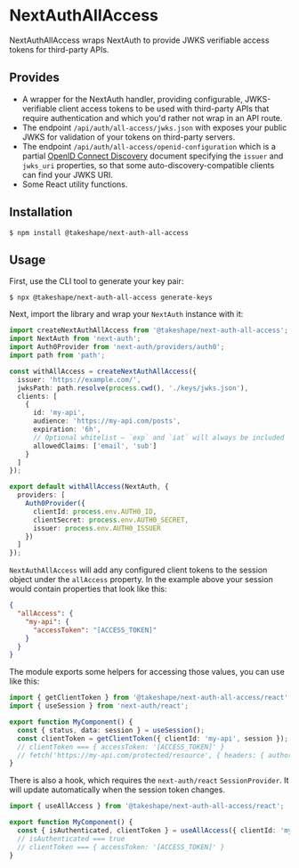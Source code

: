 # NextAuthAllAccess

NextAuthAllAccess wraps NextAuth to provide JWKS verifiable access tokens for
third-party APIs.

## Provides

* A wrapper for the NextAuth handler, providing configurable, JWKS-verifiable
client access tokens to be used with third-party APIs that require
authentication and which you'd rather not wrap in an API route.
* The endpoint `/api/auth/all-access/jwks.json` with exposes your public JWKS
for validation of your tokens on third-party servers.
* The endpoint `/api/auth/all-access/openid-configuration` which is a partial
[OpenID Connect Discovery](https://swagger.io/docs/specification/authentication/openid-connect-discovery/)
document specifying the `issuer` and `jwks_uri` properties, so that some
auto-discovery-compatible clients can find your JWKS URI.
* Some React utility functions.

## Installation

```
$ npm install @takeshape/next-auth-all-access
```

## Usage

First, use the CLI tool to generate your key pair:

```
$ npx @takeshape/next-auth-all-access generate-keys
```

Next, import the library and wrap your `NextAuth` instance with it:

```typescript
import createNextAuthAllAccess from '@takeshape/next-auth-all-access';
import NextAuth from 'next-auth';
import Auth0Provider from 'next-auth/providers/auth0';
import path from 'path';

const withAllAccess = createNextAuthAllAccess({
  issuer: 'https://example.com/',
  jwksPath: path.resolve(process.cwd(), './keys/jwks.json'),
  clients: [
    {
      id: 'my-api',
      audience: 'https://my-api.com/posts',
      expiration: '6h',
      // Optional whitelist — `exp` and `iat` will always be included
      allowedClaims: ['email', 'sub']
    }
  ]
});

export default withAllAccess(NextAuth, {
  providers: [
    Auth0Provider({
      clientId: process.env.AUTH0_ID,
      clientSecret: process.env.AUTH0_SECRET,
      issuer: process.env.AUTH0_ISSUER
    })
  ]
});
```

`NextAuthAllAccess` will add any configured client tokens to the session object
under the `allAccess` property. In the example above your session would contain
properties that look like this:

```json
{
  "allAccess": {
    "my-api": {
      "accessToken": "[ACCESS_TOKEN]"
    }
  }
}
```

The module exports some helpers for accessing those values, you can use like
this:

```typescript
import { getClientToken } from '@takeshape/next-auth-all-access/react';
import { useSession } from 'next-auth/react';

export function MyComponent() {
  const { status, data: session } = useSession();
  const clientToken = getClientToken({ clientId: 'my-api', session });
  // clientToken === { accessToken: '[ACCESS_TOKEN]' }
  // fetch('https://my-api.com/protected/resource', { headers: { authorization: `Bearer ${clientToken}` } })
}
```

There is also a hook, which requires the `next-auth/react` `SessionProvider`. It
will update automatically when the session token changes.

```typescript
import { useAllAccess } from '@takeshape/next-auth-all-access/react';

export function MyComponent() {
  const { isAuthenticated, clientToken } = useAllAccess({ clientId: 'my-api', required: true });
  // isAuthenticated === true
  // clientToken === { accessToken: '[ACCESS_TOKEN]' }
}
```
